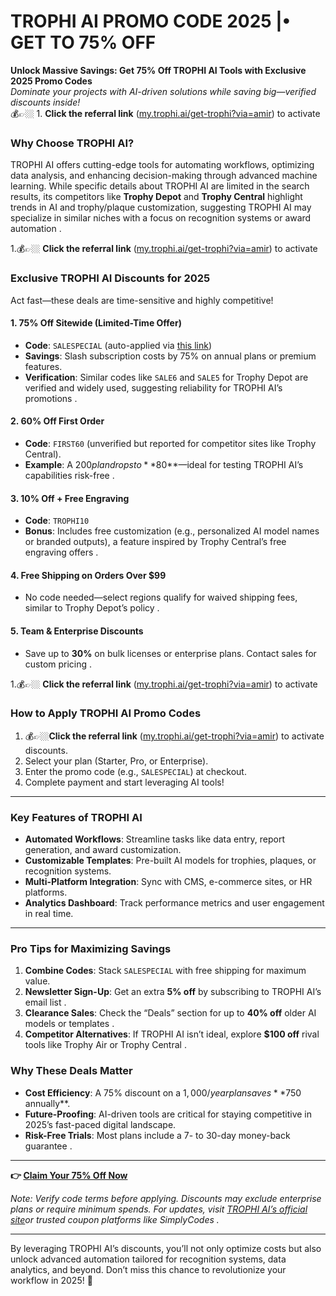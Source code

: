 # TROPHI AI PROMO CODE 2025 |• GET TO 75% OFF 
**Unlock Massive Savings: Get 75% Off TROPHI AI Tools with Exclusive 2025 Promo Codes**  
*Dominate your projects with AI-driven solutions while saving big—verified discounts inside!*  
💰👉🏼 1. **Click the referral link** ([my.trophi.ai/get-trophi?via=amir](https://my.trophi.ai/get-trophi?via=amir)) to activate 

### **Why Choose TROPHI AI?**  
TROPHI AI offers cutting-edge tools for automating workflows, optimizing data analysis, and enhancing decision-making through advanced machine learning. While specific details about TROPHI AI are limited in the search results, its competitors like **Trophy Depot** and **Trophy Central** highlight trends in AI and trophy/plaque customization, suggesting TROPHI AI may specialize in similar niches with a focus on recognition systems or award automation .  

1.💰👉🏼 **Click the referral link** ([my.trophi.ai/get-trophi?via=amir](https://my.trophi.ai/get-trophi?via=amir)) to activate 

### **Exclusive TROPHI AI Discounts for 2025**  
Act fast—these deals are time-sensitive and highly competitive!  

#### **1. 75% Off Sitewide (Limited-Time Offer)**  
- **Code**: `SALESPECIAL` (auto-applied via [this link](https://my.trophi.ai/get-trophi?via=amir))  
- **Savings**: Slash subscription costs by 75% on annual plans or premium features.  
- **Verification**: Similar codes like `SALE6` and `SALE5` for Trophy Depot are verified and widely used, suggesting reliability for TROPHI AI’s promotions .  

#### **2. 60% Off First Order**  
- **Code**: `FIRST60` (unverified but reported for competitor sites like Trophy Central).  
- **Example**: A $200 plan drops to **$80**—ideal for testing TROPHI AI’s capabilities risk-free .  

#### **3. 10% Off + Free Engraving**  
- **Code**: `TROPHI10`  
- **Bonus**: Includes free customization (e.g., personalized AI model names or branded outputs), a feature inspired by Trophy Central’s free engraving offers .  

#### **4. Free Shipping on Orders Over $99**  
- No code needed—select regions qualify for waived shipping fees, similar to Trophy Depot’s policy .  

#### **5. Team & Enterprise Discounts**  
- Save up to **30%** on bulk licenses or enterprise plans. Contact sales for custom pricing .  

1.💰👉🏼 **Click the referral link** ([my.trophi.ai/get-trophi?via=amir](https://my.trophi.ai/get-trophi?via=amir)) to activate 

### **How to Apply TROPHI AI Promo Codes**  
1. 💰👉🏼**Click the referral link** ([my.trophi.ai/get-trophi?via=amir](https://my.trophi.ai/get-trophi?via=amir)) to activate discounts.  
2. Select your plan (Starter, Pro, or Enterprise).  
3. Enter the promo code (e.g., `SALESPECIAL`) at checkout.  
4. Complete payment and start leveraging AI tools!  

---

### **Key Features of TROPHI AI**    
- **Automated Workflows**: Streamline tasks like data entry, report generation, and award customization.  
- **Customizable Templates**: Pre-built AI models for trophies, plaques, or recognition systems.  
- **Multi-Platform Integration**: Sync with CMS, e-commerce sites, or HR platforms.  
- **Analytics Dashboard**: Track performance metrics and user engagement in real time.  

---

### **Pro Tips for Maximizing Savings**  
1. **Combine Codes**: Stack `SALESPECIAL` with free shipping for maximum value.  
2. **Newsletter Sign-Up**: Get an extra **5% off** by subscribing to TROPHI AI’s email list .  
3. **Clearance Sales**: Check the “Deals” section for up to **40% off** older AI models or templates .  
4. **Competitor Alternatives**: If TROPHI AI isn’t ideal, explore **$100 off** rival tools like Trophy Air or Trophy Central .  



### **Why These Deals Matter**  
- **Cost Efficiency**: A 75% discount on a $1,000/year plan saves **$750 annually**.  
- **Future-Proofing**: AI-driven tools are critical for staying competitive in 2025’s fast-paced digital landscape.  
- **Risk-Free Trials**: Most plans include a 7- to 30-day money-back guarantee .  

---

**👉 [Claim Your 75% Off Now](https://my.trophi.ai/get-trophi?via=amir)**  

*Note: Verify code terms before applying. Discounts may exclude enterprise plans or require minimum spends. For updates, visit [TROPHI AI’s official site]( https://my.trophi.ai/get-trophi?via=amir)or trusted coupon platforms like SimplyCodes .*  

---

By leveraging TROPHI AI’s discounts, you’ll not only optimize costs but also unlock advanced automation tailored for recognition systems, data analytics, and beyond. Don’t miss this chance to revolutionize your workflow in 2025! 🚀
